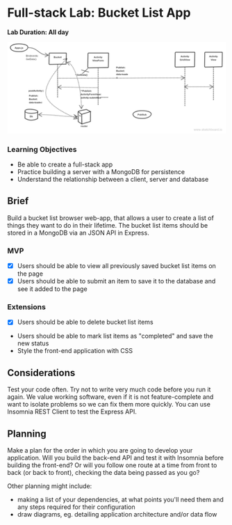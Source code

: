 # Full-stack Lab: Bucket List App

**Lab Duration: All day**

![alt text](bucket_list.png 'bucket_list')

### Learning Objectives

- Be able to create a full-stack app
- Practice building a server with a MongoDB for persistence
- Understand the relationship between a client, server and database

## Brief

Build a bucket list browser web-app, that allows a user to create a list of things they want to do in their lifetime. The bucket list items should be stored in a MongoDB via an JSON API in Express.

### MVP

-[x] Users should be able to view all previously saved bucket list items on the page
-[x] Users should be able to submit an item to save it to the database and see it added to the page

### Extensions

-[x] Users should be able to delete bucket list items
- Users should be able to mark list items as "completed" and save the new status
- Style the front-end application with CSS

## Considerations

Test your code often. Try not to write very much code before you run it again. We value working software, even if it is not feature-complete and want to isolate problems so we can fix them more quickly. You can use Insomnia REST Client to test the Express API.

## Planning

Make a plan for the order in which you are going to develop your application. Will you build the back-end API and test it with Insomnia before building the front-end? Or will you follow one route at a time from front to back (or back to front), checking the data being passed as you go?

Other planning might include:
  - making a list of your dependencies, at what points you'll need them and any steps required for their configuration
  - draw diagrams, eg. detailing application architecture and/or data flow

